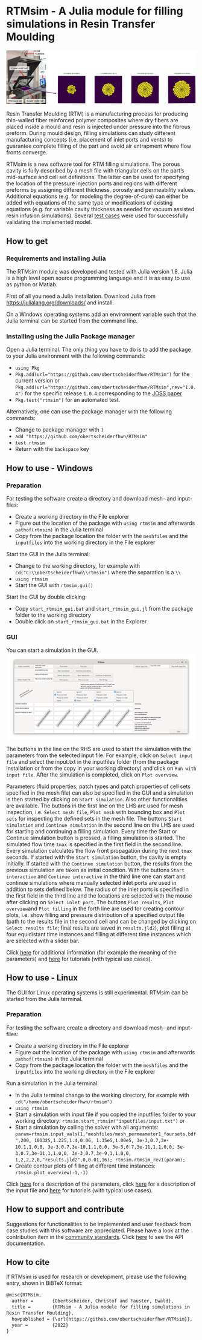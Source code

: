 # RTMsim - A Julia module for filling simulations in Resin Transfer Moulding

<img src="figures/overview.png"><br>

Resin Transfer Moulding (RTM) is a manufacturing process for producing thin-walled fiber reinforced polymer composites where dry fibers are placed inside a mould and resin is injected under pressure into the fibrous preform. During mould design, filling simulations can study different manufacturing concepts (i.e. placement of inlet ports and vents) to guarantee complete filling of the part and avoid air entrapment where flow fronts converge. 

RTMsim is a new software tool for RTM filling simulations. The porous cavity is fully described by a mesh file with triangular cells on the part’s mid-surface and cell set definitions. The latter can be used for specifying the location of the pressure injection ports and regions with different preforms by assigning different thickness, porosity and permeability values. Additional equations (e.g. for modeling the degree-of-cure) can either be added with equations of the same type or modifications of existing equations (e.g. for variable cavity thickness as needed for vacuum assisted resin infusion simulations). Several [test cases](https://obertscheiderfhwn.github.io/RTMsim/build/tutorials/)  were used for successfully validating the implemented model.


## How to get

### Requirements and installing Julia
The RTMsim module was developed and tested with Julia version 1.8. Julia is a high level open source programming language and it is as easy to use as python or Matlab. 

First of all you need a Julia installation.  Download Julia from https://julialang.org/downloads/ and install.

On a Windows operating systems add an environment variable such that the Julia terminal can be started from the command line.


### Installing using the Julia Package manager
Open a Julia terminal. The only thing you have to do is to add the package to your Julia environment with the following commands:
- `using Pkg`
- `Pkg.add(url="https://github.com/obertscheiderfhwn/RTMsim")` for the current version  or `Pkg.add(url="https://github.com/obertscheiderfhwn/RTMsim",rev="1.0.4")` for the specific release `1.0.4` corresponding to the [JOSS paper](https://joss.theoj.org/papers/ac97b5f0bc886be23981c56fe9673ca2)
- `Pkg.test("rtmsim")` for an automated test.

Alternatively, one can use the package manager with the following commands:
- Change to package manager with `]` 
- `add "https://github.com/obertscheiderfhwn/RTMsim"`
- `test rtmsim`
- Return with the `backspace` key


## How to use - Windows

### Preparation
For testing the software create a directory and download mesh- and input-files:
- Create a working directory in the File explorer
- Figure out the location of the package with `using rtmsim` and afterwards `pathof(rtmsim)` in the Julia terminal
- Copy from the package location the folder with the `meshfiles` and the `inputfiles` into the working directory in the File explorer

Start the GUI in the Julia terminal:
- Change to the working directory, for example with `cd("C:\\obertscheiderfhwn\\rtmsim")` where the separation is a `\\`
- `using rtmsim`
- Start the GUI with `rtmsim.gui()`

Start the GUI by double clicking: 
- Copy `start_rtmsim_gui.bat` and `start_rtmsim_gui.jl` from the package folder to the working directory
- Double click on `start_rtmsim_gui.bat` in the Explorer

### GUI
You can start a simulation in the GUI. 
<br><img src="figures/rtmsim_help.png"><br>

The buttons in the line on the RHS are used to start the simulation with the parameters from the selected input file. For example, click on `Select input file` and select the input.txt in the inputfiles folder (from the package installation or from the copy in your working directory) and click on `Run with input file`. After the simulation is completed, click on `Plot overview`.

Parameters (fluid properties, patch types and patch properties of cell sets specified in the mesh file) can also be specified in the GUI and a simulation is then started by clicking on `Start simulation`. Also other functionalities are available. The buttons in the first line on the LHS are used for mesh inspection, i.e. `Select mesh file`, `Plot mesh` with bounding box and `Plot sets` for inspecting the defined sets in the mesh file. The buttons `Start simulation` and `Continue simulation` in the second line on the LHS are used for starting and continuing a filling simulation. Every time the Start or Continue simulation button is pressed, a filling simulation is started. The simulated flow time `tmax` is specified in the first field in the second line. Every simulation calculates the flow front propagation during the next `tmax` seconds. If started with the `Start simulation` button, the cavity is empty initially. If started with the `Continue simulation` button, the results from the previous simulation are taken as initial condition. With the buttons `Start interactive` and `Continue interactive` in the third line one can start and continue simulations where manually selected inlet ports are used in addition to sets defined below. The radius of the inlet ports is specified in the first field in the third line and the locations are selected with the mouse after clicking on `Select inlet port`. The buttons `Plot results`, `Plot overview`and `Plot filling` in the forth line are used for creating contour plots, i.e. show filling and pressure distribution of a specified output file (path to the results file in the second cell and can be changed by clicking on `Select results file`; final results are saved in `results.jld2`), plot filling at four equidistant time instances and filling at different time instances which are selected with a slider bar. 

Click [here](https://obertscheiderfhwn.github.io/RTMsim/build/parameters) for additional information (for example the meaning of the parameters) and [here](https://obertscheiderfhwn.github.io/RTMsim/build/tutorials/) for tutorials (with typical use cases). 



## How to use - Linux

The GUI for Linux operating systems is still experimental. RTMsim can be started from the Julia terminal.

### Preparation
For testing the software create a directory and download mesh- and input-files:
- Create a working directory in the File explorer
- Figure out the location of the package with `using rtmsim` and afterwards `pathof(rtmsim)` in the Julia terminal
- Copy from the package location the folder with the `meshfiles` and the `inputfiles` into the working directory in the File explorer

Run a simulation in the Julia terminal:
- In the Julia terminal change to the working directory, for example with `cd("/home/obertscheiderfhwn/rtmsim")`
- `using rtmsim`
- Start a simulation with input file if you copied the inputfiles folder to your working directory: `rtmsim.start_rtmsim("inputfiles/input.txt")` or
- Start a simulation by calling the solver with all arguments: `param=rtmsim.input_vals(1,"meshfiles/mesh_permeameter1_foursets.bdf",200, 101325,1.225,1.4,0.06, 1.35e5,1.00e5, 3e-3,0.7,3e-10,1,1,0,0, 3e-3,0.7,3e-10,1,1,0,0, 3e-3,0.7,3e-11,1,1,0,0, 3e-3,0.7,3e-11,1,1,0,0, 3e-3,0.7,3e-9,1,1,0,0, 1,2,2,2,0,"results.jld2",0,0.01,16); rtmsim.rtmsim_rev1(param);`
- Create contour plots of filling at different time instances: `rtmsim.plot_overview(-1,-1)`

Click [here](https://obertscheiderfhwn.github.io/RTMsim/build/functions/#rtmsim.rtmsim_rev1-NTuple{53,%20Any}) for a description of the parameters, click [here](https://obertscheiderfhwn.github.io/RTMsim/build/parameters/#Input-file) for a description of the input file and [here](https://obertscheiderfhwn.github.io/RTMsim/build/tutorials/) for tutorials (with typical use cases). 



## How to support and contribute
Suggestions for functionalities to be implemented and user feedback from case studies with this software are appreciated. Please have a look at the contribution item in the [community standards](https://github.com/obertscheiderfhwn/RTMsim/community). Click [here](https://obertscheiderfhwn.github.io/RTMsim/build/functions/) to see the API documentation.


## How to cite
If RTMsim is used for research or development, please use the following entry, shown in BiBTeX format:
```
@misc{RTMsim,
  author =       {Obertscheider, Christof and Fauster, Ewald},
  title =        {RTMsim - A Julia module for filling simulations in Resin Transfer Moulding},
  howpublished = {\url{https://github.com/obertscheiderfhwn/RTMsim}},
  year =         {2022}
}
```

